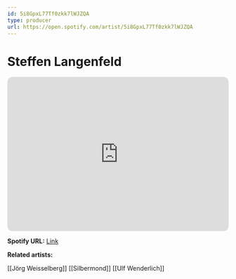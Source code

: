 ```yaml
---
id: 5i8GpxL77Tf0zkk7lWJZQA
type: producer
url: https://open.spotify.com/artist/5i8GpxL77Tf0zkk7lWJZQA
---
```

# Steffen Langenfeld

<iframe style="border-radius:12px" src="https://open.spotify.com/embed/artist/5i8GpxL77Tf0zkk7lWJZQA" width="100%" height="352" frameBorder="0" allowfullscreen="" allow="autoplay; clipboard-write; encrypted-media; fullscreen; picture-in-picture" loading="lazy"></iframe>

**Spotify URL:** [Link](https://open.spotify.com/artist/5i8GpxL77Tf0zkk7lWJZQA)

**Related artists:**

[[Jörg Weisselberg]]
[[Silbermond]]
[[Ulf Wenderlich]]
